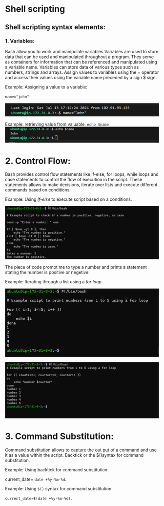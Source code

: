 
# Shell scripting
## Shell scripting syntax elements: 
### 1. Variables: 
Bash allow you to work and manipulate variables.Variables are used to store data that can be used and manipulated throughout a program. They serve as containers for information that can be referenced and manipulated using a variable name.
Variables can store data of various types such as numbers, strings and arrays. Assign values to variables using the = operator and access their values using the variable name preceded by a sign $ sign.

Example: Assigning a value to a variable:

`name="john"`

![The image shows the value to variable](image/images/value.png)

Example: retrieving value from valuable.  `echo $name`
![The image shows the retrieving value](image/images/retrieving_value.png)


# 2. Control Flow:
Bash provides control flow statements like if-else, for loops, while loops and case statements to control the flow of execution in the script. These statements allows to make decisions, iterate over lists and execute different commands based on conditions. 

Example: Using *if-else* to execute script based on a conditions.

![The image shows the if-else to execute script](image/images/if-else.png)

The piece of code prompt me to type a number and prints a statement stating the number is positive or negetive.

Example: Iterating through a list using a *for loop*

![The image shows Iterating through a list using a for loop](image/images/for_loop.png)



![The image shows Iterating through a list using a for loop](image/images/for_loop2.png)


# 3. Command Substitution:
Command substitution allows to capture the out put of a command and use it as a value within the script. Backtick or the $()syntax for command substitution.

Example: Using backtick for command substitution.

current_date= `date +%y-%m-%d`.

Example: Using `$()` syntax for command substitution.

`current_date=$(date +%y-%m-%d)`.



